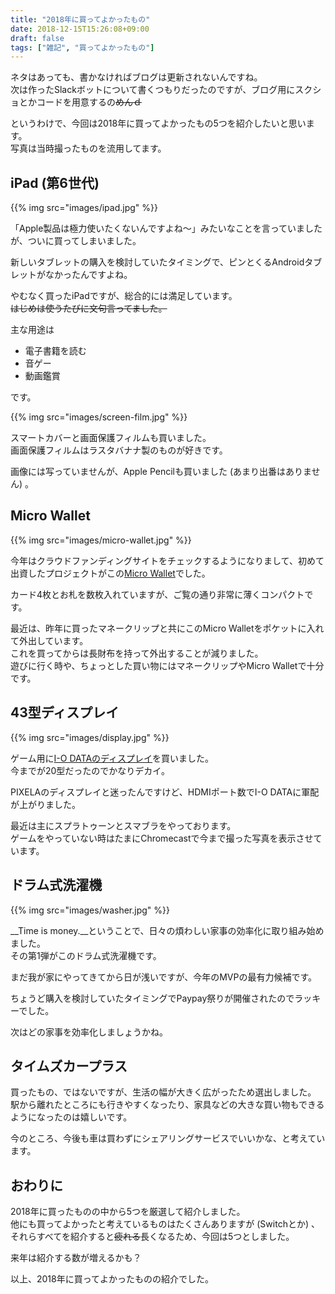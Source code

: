 ```yaml
---
title: "2018年に買ってよかったもの"
date: 2018-12-15T15:26:08+09:00
draft: false
tags: ["雑記", "買ってよかったもの"]
---
```


ネタはあっても、書かなければブログは更新されないんですね。  
次は作ったSlackボットについて書くつもりだったのですが、ブログ用にスクショとかコードを用意するの~~めんｄ~~  

というわけで、今回は2018年に買ってよかったもの5つを紹介したいと思います。  
写真は当時撮ったものを流用してます。  


iPad (第6世代)
---

{{% img src="images/ipad.jpg" %}}

「Apple製品は極力使いたくないんですよね〜」みたいなことを言っていましたが、ついに買ってしまいました。  

新しいタブレットの購入を検討していたタイミングで、ピンとくるAndroidタブレットがなかったんですよね。  

やむなく買ったiPadですが、総合的には満足しています。  
~~はじめは使うたびに文句言ってました。~~

主な用途は

- 電子書籍を読む
- 音ゲー
- 動画鑑賞

です。

{{% img src="images/screen-film.jpg" %}}

スマートカバーと画面保護フィルムも買いました。  
画面保護フィルムはラスタバナナ製のものが好きです。

画像には写っていませんが、Apple Pencilも買いました (あまり出番はありません) 。  


Micro Wallet
---

{{% img src="images/micro-wallet.jpg" %}}

今年はクラウドファンディングサイトをチェックするようになりまして、初めて出資したプロジェクトがこの[Micro Wallet](https://cf.machi-ya.jp/project/20180721/01)でした。  

カード4枚とお札を数枚入れていますが、ご覧の通り非常に薄くコンパクトです。  

最近は、昨年に買ったマネークリップと共にこのMicro Walletをポケットに入れて外出しています。  
これを買ってからは長財布を持って外出することが減りました。  
遊びに行く時や、ちょっとした買い物にはマネークリップやMicro Walletで十分です。  


43型ディスプレイ
---

{{% img src="images/display.jpg" %}}

ゲーム用に[I-O DATAのディスプレイ](https://www.amazon.co.jp/gp/product/B0739G125F/)を買いました。  
今までが20型だったのでかなりデカイ。  

PIXELAのディスプレイと迷ったんですけど、HDMIポート数でI-O DATAに軍配が上がりました。  

最近は主にスプラトゥーンとスマブラをやっております。  
ゲームをやっていない時はたまにChromecastで今まで撮った写真を表示させています。  


ドラム式洗濯機
---

{{% img src="images/washer.jpg" %}}

__Time is money.__ということで、日々の煩わしい家事の効率化に取り組み始めました。  
その第1弾がこのドラム式洗濯機です。  

まだ我が家にやってきてから日が浅いですが、今年のMVPの最有力候補です。  

ちょうど購入を検討していたタイミングでPaypay祭りが開催されたのでラッキーでした。  

次はどの家事を効率化しましょうかね。  


タイムズカープラス
---

買ったもの、ではないですが、生活の幅が大きく広がったため選出しました。  
駅から離れたところにも行きやすくなったり、家具などの大きな買い物もできるようになったのは嬉しいです。  

今のところ、今後も車は買わずにシェアリングサービスでいいかな、と考えています。  


おわりに
---

2018年に買ったものの中から5つを厳選して紹介しました。  
他にも買ってよかったと考えているものはたくさんありますが (Switchとか) 、それらすべてを紹介すると~~疲れる~~長くなるため、今回は5つとしました。  

来年は紹介する数が増えるかも？  

以上、2018年に買ってよかったものの紹介でした。
